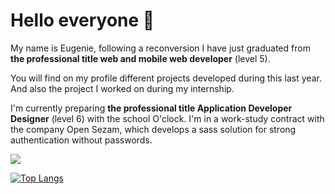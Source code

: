 # Hello everyone 👋

My name is Eugenie, following a reconversion I have just graduated from **the professional title web and mobile web developer** (level 5). 

You will find on my profile different projects developed during this last year. And also the project I worked on during my internship. 

I'm currently preparing **the professional title Application Developer Designer** (level 6) with the school O'clock. 
I'm in a work-study contract with the company Open Sezam, which develops a sass solution for strong authentication without passwords. 

<a href="https://www.linkedin.com/in/eug%C3%A9nie-desaunai-b9354823a/">  <img src="https://img.shields.io/badge/linkedin--lightgrey?style=social&logo=linkedin" > </a>

[![Top Langs](https://github-readme-stats.vercel.app/api/top-langs/?username=eugeniedesaunai&layout=compact)](https://github.com/anuraghazra/github-readme-stats)


<!--
**eugeniedesaunai/eugeniedesaunai** is a ✨ _special_ ✨ repository because its `README.md` (this file) appears on your GitHub profile.

Here are some ideas to get you started:

- 🔭 I’m currently working on ...
- 🌱 I’m currently learning ...
- 👯 I’m looking to collaborate on ...
- 🤔 I’m looking for help with ...
- 💬 Ask me about ...
- 📫 How to reach me: ...
- 😄 Pronouns: ...
- ⚡ Fun fact: ...
-->
